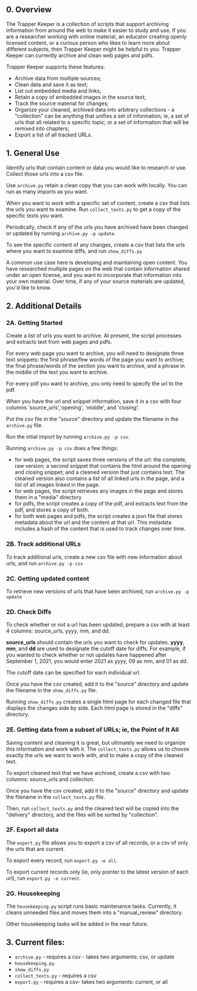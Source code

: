 ## 0. Overview

The Trapper Keeper is a collection of scripts that support archiving information from around the web to make it easier to study and use. If you are a researcher working with online material, an educator creating openly licensed content, or a curious person who likes to learn more about different subjects, then Trapper Keeper might be helpful to you. Trapper Keeper can currently archive and clean web pages and pdfs.

Trapper Keeper supports these features:

* Archive data from multiple sources;
* Clean data and save it as text;
* List out embedded media and links;
* Retain a copy of embedded images in the source text;
* Track the source material for changes;
* Organize your cleaned, archived data into arbitrary collections - a "collection" can be anything that unifies a set of information; ie, a set of urls that all related to a specific topic; or a set of information that will be remixed into chapters;
* Export a list of all tracked URLs.

## 1. General Use

Identify urls that contain content or data you would like to research or use. Collect those urls into a csv file.

Use `archive.py` retain a clean copy that you can work with locally. You can run as many imports as you want.

When you want to work with a specific set of content, create a csv that lists the urls you want to examine. Run `collect_texts.py` to get a copy of the specific texts you want.

Periodically, check if any of the urls you have archived have been changed or updated by running `archive.py -p update`.

To see the specific content of any changes, create a csv that lists the urls where you want to examine diffs, and run `show_diffs.py`

A common use case here is developing and maintaining open content. You have researched multiple pages on the web that contain information shared under an open license, and you want to incorporate that information into your own material. Over time, if any of your source materials are updated, you'd like to know. 

## 2. Additional Details

### 2A. Getting Started

Create a list of urls you want to archive. At present, the script processes and extracts text from web pages and pdfs.

For every web page you want to archive, you will need to designate three text snippets: the first phrase/few words of the page you want to archive; the final phrase/words of the section you want to archive, and a phrase in the middle of the text you want to archive.

For every pdf you want to archive, you only need to specify the url to the pdf.

When you have the url and snippet information, save it in a csv with four columns 'source_urls','opening', 'middle', and 'closing'.

Put the csv file in the "source" directory and update the filename in the `archive.py` file. 

Run the intial import by running `archive.py -p csv`.

Running `archive.py -p csv` does a few things:

* for web pages, the script saves three versions of the url: the complete, raw version; a second snippet that contains the html around the opening and closing snippet; and a cleaned version that just contains text. The cleaned version also contains a list of all linked urls in the page, and a list of all images linked in the page.
* for web pages, the script retrieves any images in the page and stores them in a "media" directory
* for pdfs, the script creates a copy of the pdf, and extracts text from the pdf, and stores a copy of both.
* for both web pages and pdfs, the script creates a json file that stores metadata about the url and the content at that url. This metadata includes a hash of the content that is used to track changes over time.

### 2B. Track additional URLs

To track additional urls, create a new csv file with new information about urls, and run `archive.py -p csv`

### 2C. Getting updated content

To retrieve new versions of urls that have been archived, run `archive.py -p update`

### 2D. Check Diffs

To check whether or not a url has been updated, prepare a csv with at least 4 columns: source_urls, yyyy, mm, and dd.

**source_urls** should contain the urls you want to check for updates.
**yyyy**, **mm**, and **dd** are used to designate the cutoff date for diffs. For example, if you wanted to check whether or not updates have happened after September 1, 2021, you would enter 2021 as yyyy, 09 as mm, and 01 as dd.

The cutoff date can be specified for each individual url.

Once you have the csv created, add it to the "source" directory and update the filename in the `show_diffs.py` file.

Running `show_diffs.py` creates a single html page for each changed file that displays the changes side by side. Each html page is stored in the "diffs" directory.

### 2E. Getting data from a subset of URLs; ie, the Point of It All

Saving content and cleaning it is great, but ultimately we need to organize this information and work with it. The `collect_texts.py` allows us to choose exactly the urls we want to work with, and to make a copy of the cleaned text.

To export cleaned text that we have archived, create a csv with two columns: source_urls and collection. 

Once you have the csv created, add it to the "source" directory and update the filename in the `collect_texts.py` file. 

Then, run `collect_texts.py` and the cleaned text will be copied into the "delivery" directory, and the files will be sorted by "collection".

### 2F. Export all data

The `export.py` file allows you to export a csv of all records, or a csv of only the urls that are current.

To export every record, run `export.py -e all`.

To export current records only (ie, only pointer to the latest version of each url), run `export.py -e current`.

### 2G. Housekeeping

The `housekeeping.py` script runs basic maintenance tasks. Currently, it cleans unneeded files and moves them into a "manual_review" directory.

Other housekeeping tasks will be added in the near future.

## 3. Current files:

* `archive.py` - requires a csv - takes two arguments: csv, or update
* `housekeeping.py`
* `show_diffs.py`
* `collect_texts.py` - requires a csv
* `export.py` - requires a csv- takes two arguments: current, or all

